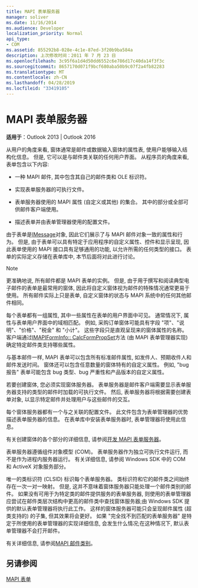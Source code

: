 ```yaml
---
title: MAPI 表单服务器
manager: soliver
ms.date: 11/16/2014
ms.audience: Developer
localization_priority: Normal
api_type:
- COM
ms.assetid: 855292b8-028e-4c1e-87ed-3f20b9ba584a
description: 上次修改时间：2011 年 7 月 23 日
ms.openlocfilehash: 3c95f6a1d4d50dd6552c6e786d17c40da14f3f3c
ms.sourcegitcommit: 8657170d071f9bcf680aba50b9c07f2a4fb82283
ms.translationtype: MT
ms.contentlocale: zh-CN
ms.lasthandoff: 04/28/2019
ms.locfileid: "33419105"
---
```

# <a name="mapi-form-servers"></a>MAPI 表单服务器

  
  
**适用于**：Outlook 2013 | Outlook 2016 
  
从用户的角度来看, 窗体通常是邮件或数据输入窗体的属性表, 使用户能够输入结构化信息。 但是, 它可以是与邮件类关联的任何用户界面。 从程序员的角度来看, 表单包含以下内容:
  
- 一种 MAPI 邮件, 其中包含其自己的邮件类和 OLE 标识符。
    
- 实现表单服务器的可执行文件。
    
- 表单服务器使用的 MAPI 属性 (自定义或其他) 的集合。 其中的部分或全部可供邮件客户端使用。
    
- 描述表单并由表单管理器使用的配置文件。
    
由于表单是[IMessage](imessageimapiprop.md)对象, 因此它们展示了与 MAPI 邮件对象一致的属性和行为。 但是, 由于表单可以具有特定于应用程序的自定义属性、控件和显示呈现, 因此表单使用的 MAPI 接口具有足够通用的功能, 以允许所需的任何类型的接口。 表单的实际定义存储在表单库中, 本节后面将对此进行讨论。 
  
> [!NOTE]
> 更准确地说, 所有邮件都是 MAPI 表单的实例。 但是, 由于用于撰写和阅读典型电子邮件的表单是最常用的窗体, 因此将自定义窗体视为邮件的特殊情况通常更易于使用。 所有邮件实际上只是表单, 自定义窗体的状态与 MAPI 系统中的任何其他邮件相同。 
  
每个表单都有一组属性, 其中一些属性在表单的用户界面中可见。 通常情况下, 属性与表单用户界面中的域相匹配。 例如, 采购订单窗体可能具有字段 "项"、"说明"、"价格"、"税金" 和 "小计"。 这些字段只是直观呈现来的窗体属性的名称。 客户端通过[IMAPIFormInfo:: CalcFormPropSet](imapiforminfo-calcformpropset.md)方法 (由 MAPI 表单管理器实现) 确定特定邮件类支持哪些属性。 
  
与基本邮件一样, MAPI 表单可以包含所有标准邮件属性, 如发件人、预期收件人和邮件发送时间。 窗体还可以包含任意数量的窗体特有的自定义属性。 例如, "bug 报告" 表单可能包含 bug 类型、bug 严重性和产品版本的自定义属性。
  
若要创建窗体, 您必须实现窗体服务器。 表单服务器是邮件客户端需要显示表单服务器支持的类型的邮件时加载的可执行文件。 然后, 表单服务器将根据需要创建表单对象, 以显示特定邮件并处理用户与这些邮件的交互。
  
每个窗体服务器都有一个与之关联的配置文件。 此文件包含为表单管理器的优势描述表单服务器的信息。 在表单库中安装表单服务器时, 表单管理器将使用此信息。
  
有关创建窗体的各个部分的详细信息, 请参阅[开发 MAPI 表单服务器](developing-mapi-form-servers.md)。
  
表单服务器遵循组件对象模型 (COM)。 表单服务器作为独立可执行文件运行, 而不是作为进程内服务器运行。 有关详细信息, 请参阅 Windows SDK 中的 COM 和 ActiveX 对象服务部分。
  
唯一的类标识符 (CLSID) 标识每个表单服务器。 类标识符和它的邮件类之间始终存在一次一对一映射。 但是, 这并不意味着窗体服务器只能处理一个邮件类别的邮件。 如果没有可用于为特定类的邮件提供服务的表单服务器, 则使用的表单管理器应尝试在邮件类层次结构中更高的邮件类中查找窗体服务器;由 Windows SDK 提供的默认表单管理器将执行此工作。 这样的窗体服务器可能只会呈现邮件属性 (超类支持的) 的子集, 但其效果将会更好。 如果 "完全找不到匹配的表单服务器" 是特定于所使用的表单管理器的实现详细信息, 会发生什么情况;在这种情况下, 默认表单管理器不会打开邮件。
  
有关详细信息, 请参阅[MAPI 邮件类别](mapi-message-classes.md)。
  
## <a name="see-also"></a>另请参阅



[MAPI 表单](mapi-forms.md)

